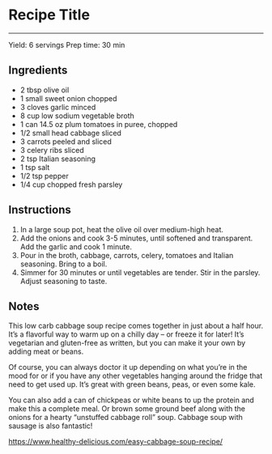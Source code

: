 # Recipe Title
---
Yield: 6 servings
Prep time: 30 min

## Ingredients
- 2 tbsp olive oil
- 1 small sweet onion chopped
- 3 cloves garlic minced
- 8 cup low sodium vegetable broth
- 1 can 14.5 oz plum tomatoes in puree, chopped
- 1/2 small head cabbage sliced
- 3 carrots peeled and sliced
- 3 celery ribs sliced
- 2 tsp Italian seasoning
- 1 tsp salt
- 1/2 tsp pepper
- 1/4 cup chopped fresh parsley

## Instructions
1. In a large soup pot, heat the olive oil over medium-high heat.
2. Add the onions and cook 3-5 minutes, until softened and transparent. Add the garlic and cook 1 minute.
3. Pour in the broth, cabbage, carrots, celery, tomatoes and Italian seasoning. Bring to a boil. 
4. Simmer for 30 minutes or until vegetables are tender. Stir in the parsley. Adjust seasoning to taste.

## Notes

This low carb cabbage soup recipe comes together in just about a half hour. It’s a flavorful way to warm up on a chilly day – or freeze it for later! It’s vegetarian and gluten-free as written, but you can make it your own by adding meat or beans.

Of course, you can always doctor it up depending on what you’re in the mood for or if you have any other vegetables hanging around the fridge that need to get used up. It’s great with green beans, peas, or even some kale.

You can also add a can of chickpeas or white beans to up the protein and make this a complete meal. Or brown some ground beef along with the onions for a hearty “unstuffed cabbage roll” soup. Cabbage soup with sausage is also fantastic!

https://www.healthy-delicious.com/easy-cabbage-soup-recipe/
